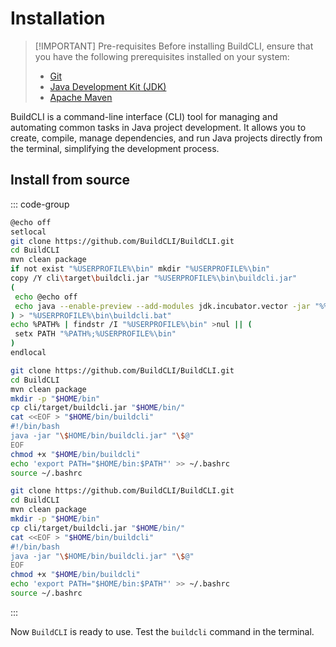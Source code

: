 # Installation

> [!IMPORTANT] Pre-requisites
> Before installing BuildCLI, ensure that you have the following prerequisites installed on your system:
>
> - [Git](https://git-scm.com/downloads)
> - [Java Development Kit (JDK)](https://www.oracle.com/java/technologies/javase-jdk11-downloads.html)
> - [Apache Maven](https://maven.apache.org/download.cgi)

BuildCLI is a command-line interface (CLI) tool for managing and automating common tasks in Java project development. It
allows you to create, compile, manage dependencies, and run Java projects directly from the terminal, simplifying the
development process.

## Install from source

::: code-group

```bash [Windows]
@echo off
setlocal
git clone https://github.com/BuildCLI/BuildCLI.git
cd BuildCLI
mvn clean package
if not exist "%USERPROFILE%\bin" mkdir "%USERPROFILE%\bin"
copy /Y cli\target\buildcli.jar "%USERPROFILE%\bin\buildcli.jar"
(
 echo @echo off
 echo java --enable-preview --add-modules jdk.incubator.vector -jar "%%USERPROFILE%%\bin\buildcli.jar"
) > "%USERPROFILE%\bin\buildcli.bat"
echo %PATH% | findstr /I "%USERPROFILE%\bin" >nul || (
 setx PATH "%PATH%;%USERPROFILE%\bin"
)
endlocal
```

```bash [Linux]
git clone https://github.com/BuildCLI/BuildCLI.git 
cd BuildCLI
mvn clean package
mkdir -p "$HOME/bin"
cp cli/target/buildcli.jar "$HOME/bin/"
cat <<EOF > "$HOME/bin/buildcli"
#!/bin/bash
java -jar "\$HOME/bin/buildcli.jar" "\$@"
EOF
chmod +x "$HOME/bin/buildcli"
echo 'export PATH="$HOME/bin:$PATH"' >> ~/.bashrc
source ~/.bashrc
```

```bash [Mac]
git clone https://github.com/BuildCLI/BuildCLI.git 
cd BuildCLI
mvn clean package
mkdir -p "$HOME/bin"
cp cli/target/buildcli.jar "$HOME/bin/"
cat <<EOF > "$HOME/bin/buildcli"
#!/bin/bash
java -jar "\$HOME/bin/buildcli.jar" "\$@"
EOF
chmod +x "$HOME/bin/buildcli"
echo 'export PATH="$HOME/bin:$PATH"' >> ~/.bashrc
source ~/.bashrc
```

:::

Now `BuildCLI` is ready to use. Test the `buildcli` command in the terminal.
